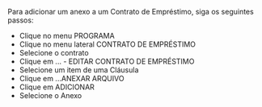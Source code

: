 ﻿Para adicionar um anexo a um Contrato de Empréstimo, siga os seguintes passos:

* Clique no menu PROGRAMA
* Clique no menu lateral CONTRATO DE EMPRÉSTIMO
* Selecione o contrato
* Clique em ... - EDITAR CONTRATO DE EMPRÉSTIMO
* Selecione um item de uma Cláusula
* Clique em ...ANEXAR ARQUIVO
* Clique em ADICIONAR
* Selecione o Anexo